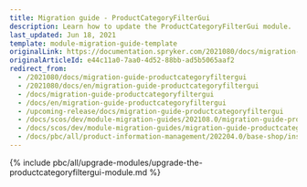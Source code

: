```yaml
---
title: Migration guide - ProductCategoryFilterGui
description: Learn how to update the ProductCategoryFilterGui module.
last_updated: Jun 18, 2021
template: module-migration-guide-template
originalLink: https://documentation.spryker.com/2021080/docs/migration-guide-productcategoryfiltergui
originalArticleId: e44c11a0-7aa0-4d52-88bb-ad5b5065aaf2
redirect_from:
  - /2021080/docs/migration-guide-productcategoryfiltergui
  - /2021080/docs/en/migration-guide-productcategoryfiltergui
  - /docs/migration-guide-productcategoryfiltergui
  - /docs/en/migration-guide-productcategoryfiltergui
  - /upcoming-release/docs/migration-guide-productcategoryfiltergui
  - /docs/scos/dev/module-migration-guides/202108.0/migration-guide-productcategoryfiltergui.html
  - /docs/scos/dev/module-migration-guides/migration-guide-productcategoryfiltergui.html
  - /docs/pbc/all/product-information-management/202204.0/base-shop/install-and-upgrade/upgrade-modules/upgrade-the-productcategoryfiltergui-module.html
---
```


{% include pbc/all/upgrade-modules/upgrade-the-productcategoryfiltergui-module.md %} <!-- To edit, see /_includes/pbc/all/upgrade-modules/upgrade-the-productcategoryfiltergui-module.md -->
